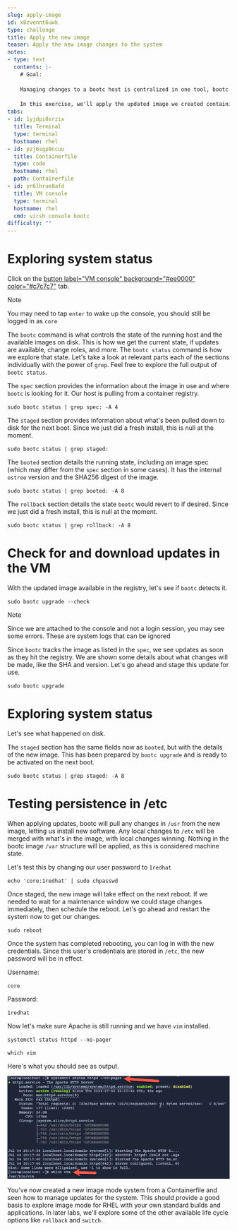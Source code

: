 ```yaml
---
slug: apply-image
id: x8zvennt6uwk
type: challenge
title: Apply the new image
teaser: Apply the new image changes to the system
notes:
- type: text
  contents: |-
    # Goal:

    Managing changes to a bootc host is centralized in one tool, bootc. You will explore this tool, understand the information it provides, and how to apply an update to a host. Understanding how bootc manages images on disk is key to day 2 management.

    In this exercise, we'll apply the updated image we created containing vim.
tabs:
- id: 1yjdpi8srzix
  title: Terminal
  type: terminal
  hostname: rhel
- id: pzj6sgp9ncuu
  title: Containerfile
  type: code
  hostname: rhel
  path: Containerfile
- id: yr6lhrue8afd
  title: VM console
  type: terminal
  hostname: rhel
  cmd: virsh console bootc
difficulty: ""
---
```

Exploring system status
===

Click on the [button label="VM console" background="#ee0000" color="#c7c7c7"](tab-2) tab.

> [!NOTE]
> You may need to tap `enter` to wake up the console, you should still be logged in as `core`

The `bootc` command is what controls the state of the running host and the available images on disk. This is how we get the current state, if updates are available, change roles, and more. The `bootc status` command is how we explore that state. Let's take a look at relevant parts each of the sections individually with the power of `grep`. Feel free to explore the full output of `bootc status`.

The `spec` section provides the information about the image in use and where `bootc` is looking for it. Our host is pulling from a container registry.
```bash,run
sudo bootc status | grep spec: -A 4
```

The `staged` section provides information about what's been pulled down to disk for the next boot. Since we just did a fresh install, this is null at the moment.
```bash,run
sudo bootc status | grep staged:
```

The `booted` section details the running state, including an image spec (which may differ from the `spec` section in some cases). It has the internal `ostree` version and the SHA256 digest of the image.
```bash,run
sudo bootc status | grep booted: -A 8
```

The `rollback` section details the state `bootc` would revert to if desired. Since we just did a fresh install, this is null at the moment.
```bash,run
sudo bootc status | grep rollback: -A 8
```

Check for and download updates in the VM
===

With the updated image available in the registry, let's see if `bootc` detects it.

```bash,run
sudo bootc upgrade --check
```
> [!NOTE]
> Since we are attached to the console and not a login session, you may see some errors. These are system logs that can be ignored

Since `bootc` tracks the image as listed in the `spec`, we see updates as soon as they hit the registry. We are shown some details about what changes will be made, like the SHA and version. Let's go ahead and stage this update for use.

```bash,run
sudo bootc upgrade
```

Exploring system status
===

Let's see what happened on disk.

The `staged` section has the same fields now as `booted`, but with the details of the new image. This has been prepared by `bootc upgrade` and is ready to be activated on the next boot.
```bash,run
sudo bootc status | grep staged: -A 8
```

Testing persistence in /etc
===

When applying updates, bootc will pull any changes in `/usr` from the new image, letting us install new software. Any local changes to `/etc` will be merged with what's in the image, with local changes winning. Nothing in the bootc image `/var` structure will be applied, as this is considered machine state.

Let's test this by changing our user password to `1redhat`
```bash,run
echo 'core:1redhat' | sudo chpasswd
```

Once staged, the new image will take effect on the next reboot. If we needed to wait for a maintenance window we could stage changes immediately, then schedule the reboot. Let's go ahead and restart the system now to get our changes.

```bash,run
sudo reboot
```
Once the system has completed rebooting, you can log in with the new credentials. Since this user's credentials are stored in `/etc`, the new password will be in effect.

Username:

```bash,run
core
```

Password:

```bash,run
1redhat
```

Now let's make sure Apache is still running and we have `vim` installed.

```bash,run
systemctl status httpd --no-pager
```

```bash,run
which vim
```

Here's what you should see as output.

![](../assets/test_httpd_vim.png)

You've now created a new image mode system from a Containerfile and seen how to manage updates for the system. This should provide a good basis to explore image mode for RHEL with your own standard builds and applications. In later labs, we'll explore some of the other available life cycle options like `rollback` and `switch`.